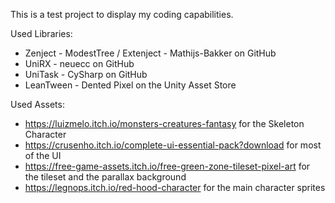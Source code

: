This is a test project to display my coding capabilities.

Used Libraries:
- Zenject - ModestTree / Extenject - Mathijs-Bakker on GitHub
- UniRX - neuecc on GitHub
- UniTask - CySharp on GitHub
- LeanTween - Dented Pixel on the Unity Asset Store

Used Assets:
- https://luizmelo.itch.io/monsters-creatures-fantasy for the Skeleton Character
- https://crusenho.itch.io/complete-ui-essential-pack?download for most of the UI
- https://free-game-assets.itch.io/free-green-zone-tileset-pixel-art for the tileset and the parallax background
- https://legnops.itch.io/red-hood-character for the main character sprites
